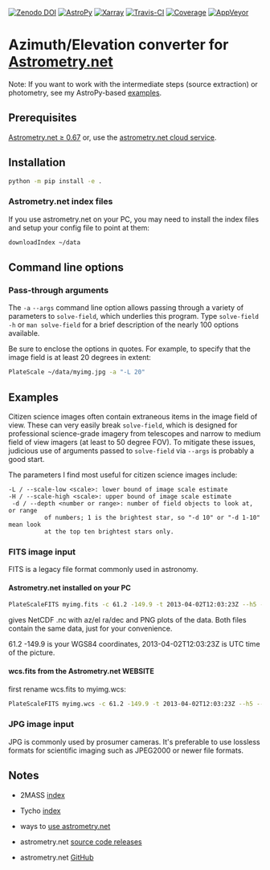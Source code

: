 [![Zenodo DOI](https://zenodo.org/badge/19366614.svg)](https://zenodo.org/badge/latestdoi/19366614)
[![AstroPy](http://img.shields.io/badge/powered%20by-AstroPy-orange.svg?style=flat)](http://www.astropy.org/)
[![Xarray](https://img.shields.io/badge/powered%20by-xarray-orange.svg?style=flat)](http://xarray.pydata.org/en/stable/why-xarray.html)
[![Travis-CI](https://travis-ci.org/scivision/astrometry_azel.svg?branch=master)](https://travis-ci.org/scivision/astrometry_azel)
[![Coverage](https://coveralls.io/repos/github/scivision/astrometry_azel/badge.svg?branch=master)](https://coveralls.io/github/scivision/astrometry_azel?branch=master)
[![AppVeyor](https://ci.appveyor.com/api/projects/status/0hfbtk1om99mfy0o?svg=true)](https://ci.appveyor.com/project/scivision/astrometry-azel)

# Azimuth/Elevation converter for [Astrometry.net](https://github.com/dstndstn/astrometry.net)

Note: If you want to work with the intermediate steps (source extraction) or photometry, see my AstroPy-based 
[examples](https://github.com/scivision/starscale).

## Prerequisites

[Astrometry.net &ge; 0.67](https://scivision.co/setting-up-astrometry-net-program/)
or, use the 
[astrometry.net cloud service](http://nova.astrometry.net/upload).

## Installation
```sh
python -m pip install -e .
```

### Astrometry.net index files

If you use astrometry.net on your PC, you may need to install the index
files and setup your config file to point at them:
```sh
downloadIndex ~/data
```

## Command line options

### Pass-through arguments

The `-a` `--args` command line option allows passing through a variety of parameters to `solve-field`, which underlies this program.
Type `solve-field -h` or `man solve-field` for a brief description of the nearly 100 options available.

Be sure to enclose the options in quotes. 
For example, to specify that the image field is at least 20 degrees in extent:
```sh
PlateScale ~/data/myimg.jpg -a "-L 20"
```
 

## Examples

Citizen science images often contain extraneous items in the image field of view.
These can very easily break `solve-field`, which is designed for professional science-grade imagery from telescopes and narrow to medium field of view imagers (at least to 50 degree FOV).
To mitigate these issues, judicious use of arguments passed to `solve-field` via `--args` is probably a good start.

The parameters I find most useful for citizen science images include:
```
-L / --scale-low <scale>: lower bound of image scale estimate
-H / --scale-high <scale>: upper bound of image scale estimate
 -d / --depth <number or range>: number of field objects to look at, or range
          of numbers; 1 is the brightest star, so "-d 10" or "-d 1-10" mean look
          at the top ten brightest stars only.
```

### FITS image input
FITS is a legacy file format commonly used in astronomy.

#### Astrometry.net installed on your PC
```sh
PlateScaleFITS myimg.fits -c 61.2 -149.9 -t 2013-04-02T12:03:23Z --h5 --png
```
gives NetCDF .nc with az/el ra/dec and PNG plots of the data. 
Both files contain the same data, just for your convenience.

61.2 -149.9 is your WGS84 coordinates, 2013-04-02T12:03:23Z is UTC time of the picture.

#### wcs.fits from the Astrometry.net WEBSITE

first rename wcs.fits to myimg.wcs:
```sh
PlateScaleFITS myimg.wcs -c 61.2 -149.9 -t 2013-04-02T12:03:23Z --h5 --png
```

### JPG image input
JPG is commonly used by prosumer cameras.
It's preferable to use lossless formats for scientific imaging such as JPEG2000 or newer file formats.


## Notes

* 2MASS [index](http://broiler.astrometry.net/~dstn/4200/)
* Tycho [index](http://broiler.astrometry.net/~dstn/4100/)

* ways to [use astrometry.net](http://astrometry.net/use.html)
* astrometry.net [source code releases](http://astrometry.net/downloads/)
* astrometry.net [GitHub](https://github.com/dstndstn/astrometry.net)

